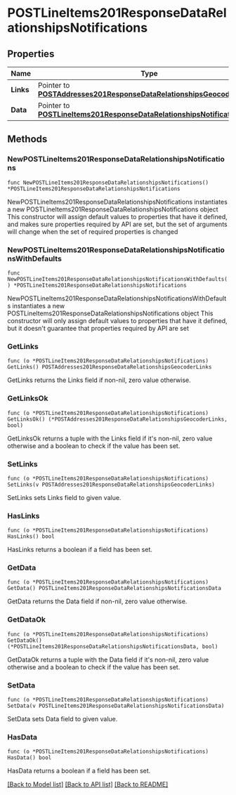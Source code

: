 # POSTLineItems201ResponseDataRelationshipsNotifications

## Properties

Name | Type | Description | Notes
------------ | ------------- | ------------- | -------------
**Links** | Pointer to [**POSTAddresses201ResponseDataRelationshipsGeocoderLinks**](POSTAddresses201ResponseDataRelationshipsGeocoderLinks.md) |  | [optional] 
**Data** | Pointer to [**POSTLineItems201ResponseDataRelationshipsNotificationsData**](POSTLineItems201ResponseDataRelationshipsNotificationsData.md) |  | [optional] 

## Methods

### NewPOSTLineItems201ResponseDataRelationshipsNotifications

`func NewPOSTLineItems201ResponseDataRelationshipsNotifications() *POSTLineItems201ResponseDataRelationshipsNotifications`

NewPOSTLineItems201ResponseDataRelationshipsNotifications instantiates a new POSTLineItems201ResponseDataRelationshipsNotifications object
This constructor will assign default values to properties that have it defined,
and makes sure properties required by API are set, but the set of arguments
will change when the set of required properties is changed

### NewPOSTLineItems201ResponseDataRelationshipsNotificationsWithDefaults

`func NewPOSTLineItems201ResponseDataRelationshipsNotificationsWithDefaults() *POSTLineItems201ResponseDataRelationshipsNotifications`

NewPOSTLineItems201ResponseDataRelationshipsNotificationsWithDefaults instantiates a new POSTLineItems201ResponseDataRelationshipsNotifications object
This constructor will only assign default values to properties that have it defined,
but it doesn't guarantee that properties required by API are set

### GetLinks

`func (o *POSTLineItems201ResponseDataRelationshipsNotifications) GetLinks() POSTAddresses201ResponseDataRelationshipsGeocoderLinks`

GetLinks returns the Links field if non-nil, zero value otherwise.

### GetLinksOk

`func (o *POSTLineItems201ResponseDataRelationshipsNotifications) GetLinksOk() (*POSTAddresses201ResponseDataRelationshipsGeocoderLinks, bool)`

GetLinksOk returns a tuple with the Links field if it's non-nil, zero value otherwise
and a boolean to check if the value has been set.

### SetLinks

`func (o *POSTLineItems201ResponseDataRelationshipsNotifications) SetLinks(v POSTAddresses201ResponseDataRelationshipsGeocoderLinks)`

SetLinks sets Links field to given value.

### HasLinks

`func (o *POSTLineItems201ResponseDataRelationshipsNotifications) HasLinks() bool`

HasLinks returns a boolean if a field has been set.

### GetData

`func (o *POSTLineItems201ResponseDataRelationshipsNotifications) GetData() POSTLineItems201ResponseDataRelationshipsNotificationsData`

GetData returns the Data field if non-nil, zero value otherwise.

### GetDataOk

`func (o *POSTLineItems201ResponseDataRelationshipsNotifications) GetDataOk() (*POSTLineItems201ResponseDataRelationshipsNotificationsData, bool)`

GetDataOk returns a tuple with the Data field if it's non-nil, zero value otherwise
and a boolean to check if the value has been set.

### SetData

`func (o *POSTLineItems201ResponseDataRelationshipsNotifications) SetData(v POSTLineItems201ResponseDataRelationshipsNotificationsData)`

SetData sets Data field to given value.

### HasData

`func (o *POSTLineItems201ResponseDataRelationshipsNotifications) HasData() bool`

HasData returns a boolean if a field has been set.


[[Back to Model list]](../README.md#documentation-for-models) [[Back to API list]](../README.md#documentation-for-api-endpoints) [[Back to README]](../README.md)



